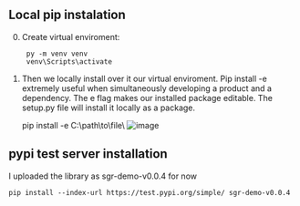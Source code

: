 

## Local pip instalation
0) Create virtual enviroment:

		py -m venv venv
		venv\Scripts\activate
    
 1) Then we locally install over it our virtual enviroment.
Pip install -e extremely useful when simultaneously developing a product and a dependency. The e flag makes our installed package editable. The setup.py file will install it locally as a package.


    pip install -e C:\path\to\file\ ![image](https://user-images.githubusercontent.com/26125579/186759475-b1c54cdf-8bea-4387-b778-910b9c5f4df6.png)


## pypi test server installation

I uploaded the library as sgr-demo-v0.0.4 for now

    pip install --index-url https://test.pypi.org/simple/ sgr-demo-v0.0.4
